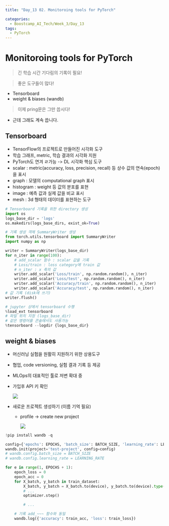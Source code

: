 ```yaml
---
title: "Day_13 02. Monitoroing tools for PyTorch"

categories:
  - Boostcamp_AI_Tech/Week_3/Day_13
tags:
  - PyTorch
---
```


# Monitoroing tools for PyTorch

> 긴 학습 시간 기다림의 기록이 필요!

> 좋은 도구들이 많다!

- Tensorboard
- weight & biases (wandb)

> 이제 pring문은 그만 씁시다!

- 근데 그래도 계속 씁니다.

## Tensorboard

- TensorFlow의 프로젝트로 만들어진 시각화 도구
- 학습 그래프, metric, 학습 결과의 시각화 지원
- PyTorch도 연겨 ㄹ가능 -> DL 시각화 핵심 도구
- scalar : metric(accuracy, loss, precision, recall) 등 상수 값의 연속(epoch)을 표시
- graph : 모델의 computational graph 표시
- histogram : weight 등 값의 분포를 표현
- image : 예측 값과 실제 값을 비교 표시
- mesh : 3d 형태의 데이터를 표현하는 도구

```python
# Tensorboard 기록을 위한 directory 생성
import os
logs_base_dir = 'logs'
os.makedirs(logs_base_dirs, exist_ok=True)

# 기록 생성 객체 SummaryWriter 생성
from torch.utils.tensorboard import SummaryWriter
import numpy as np

writer = SummaryWriter(logs_base_dir)
for n_iter in range(100):
    # add_scalar 함수 : scalar 값을 기록
    # Loss/train : loss category에 train 값
    # n_iter : x 축의 값
    writer.add_scalar('Loss/train', np.random.random(), n_iter)  
    writer.add_scalar('Loss/test', np.random.random(), n_iter)
    writer.add_scalar('Accuracy/train', np.random.random(), n_iter)
    writer.add_scalar('Accuracy/test', np.random.random(), n_iter)
# 값 기록 (disk에 쓰기)
writer.flush()

# jupyter 상에서 tensorboard 수행
%load_ext tensorboard
# 파일 위치 지정 (logs_base_dir)
# 같은 명령어를 콘솔에서도 사용가능
%tensorboard --logdir {logs_base_dir}
```

## weight & biases

- 머신러닝 실험을 원활히 지원하기 위한 상용도구
- 협업, code versioning, 실험 결과 기록 등 제공
- MLOps의 대표적인 툴로 저변 확대 중

- 가입후 API 키 확인
    
    ![]({{site.url}}/assets/images/2021-08-19-14-28-38.png)

- 새로운 프로젝트 생성하기 (이름 기억 필요)
  - profile -> create new project
  
    ![]({{site.url}}/assets/images/2021-08-19-14-29-38.png)


```python
!pip install wandb -q

config={'epochs': EPOCHS, 'batch_size': BATCH_SIZE, 'learning_rate': LEARNING_RATE}
wandb.init(project='test-project', config=config)
# wandb.config.batch_size = BATCH_SIZE
# wandb.config.learning_rate = LEARNING_RATE

for e in range(1, EPOCHS + 1):
    epoch_loss = 0
    epoch_acc = 0
    for X_batch, y_batch in train_dataset:
        X_batch, y_batch = X_batch.to(device), y_batch.to(device).type(torch.cuda.FloatTensor)
        # ...
        optimizer.step()

        # ...

    # 기록 add_~~~ 함수와 동일
    wandb.log({'accuracy': train_acc, 'loss': train_loss})
```


